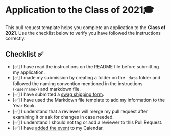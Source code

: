 # Application to the Class of 2021🎓

This pull request template helps you complete an application to the **Class of 2021**. Use the checklist below to verify you have followed the instructions correctly.

## Checklist ✅

- [✅] I have read the instructions on the README file before submitting my application. 
- [✅] I made my submission by creating a folder on the `_data` folder and followed the naming convention mentioned in the instructions (`<username>`) and markdown file.
- [✅] I have submitted a [swag shipping form](https://airtable.com/shrM5IigBuRFaj33H).
- [✅] I have used the Markdown file template to add my information to the Year Book.
- [✅] I understand that a reviewer will merge my pull request after examining it or ask for changes in case needed.
- [✅] I understand I should not tag or add a reviewer to this Pull Request.
- [✅] I have [added the event](http://www.google.com/calendar/event?action=TEMPLATE&dates=20210605T160000Z%2F20210605T173000Z&text=GitHub%20Graduation%20%F0%9F%8E%93&location=https%3A%2F%2Fwww.twitch.tv%2Fgithubeducation&details=) to my Calendar.

